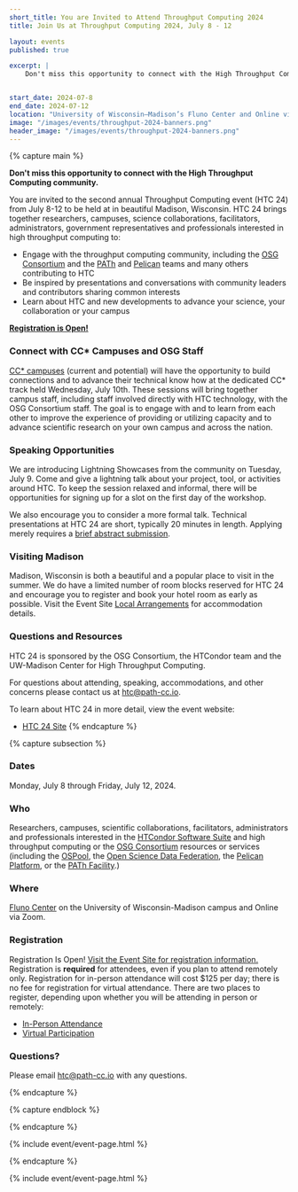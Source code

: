```yaml
---
short_title: You are Invited to Attend Throughput Computing 2024
title: Join Us at Throughput Computing 2024, July 8 - 12

layout: events
published: true

excerpt: |
    Don't miss this opportunity to connect with the High Throughput Computing community.


start_date: 2024-07-8
end_date: 2024-07-12
location: "University of Wisconsin–Madison’s Fluno Center and Online via Zoom"
image: "/images/events/throughput-2024-banners.png"
header_image: "/images/events/throughput-2024-banners.png"
---
```


{% capture main %}

**Don't miss this opportunity to connect with the High Throughput Computing community.** 

You are invited to the second annual Throughput Computing event (HTC 24) from July 8-12 to be held at in beautiful Madison, Wisconsin. HTC 24 brings together researchers, campuses, science collaborations, facilitators, administrators, government representatives and professionals interested in high throughput computing to:

- Engage with the throughput computing community, including the [OSG Consortium](https://osg-htc.org/) and the [PATh](https://path-cc.io/) and [Pelican](https://pelicanplatform.org/) teams and many others contributing to HTC
- Be inspired by presentations and conversations with community leaders and contributors sharing common interests
- Learn about HTC and new developments to advance your science, your collaboration or your campus

**[Registration is Open!](https://agenda.hep.wisc.edu/event/2175/)**

### Connect with CC* Campuses and OSG Staff 

[CC* campuses](https://osg-htc.org/campus-cyberinfrastructure.html) (current and potential) will have the opportunity to build connections and to advance their technical know how at the dedicated CC* track held Wednesday, July 10th. These sessions will bring together campus staff, including staff involved directly with HTC technology, with the OSG Consortium staff. The goal is to engage with and to learn from each other to improve the experience of providing or utilizing capacity and to advance scientific research on your own campus and across the nation.

### Speaking Opportunities 

We are introducing Lightning Showcases from the community on Tuesday, July 9.  Come and give a lightning talk about your project, tool, or activities around HTC.  To keep the session relaxed and informal, there will be opportunities for signing up for a slot on the first day of the workshop.

We also encourage you to consider a more formal talk. Technical presentations at HTC 24 are short, typically 20 minutes in length. Applying merely requires a [brief abstract submission](https://agenda.hep.wisc.edu/event/2175/abstracts/). 

### Visiting Madison

Madison, Wisconsin is both a beautiful and a popular place to visit in the summer. We do have a limited number of room blocks reserved for HTC 24 and encourage you to register and book your hotel room as early as possible. Visit the Event Site [Local Arrangements](https://agenda.hep.wisc.edu/event/2175/page/67-local-arrangements) for accommodation details. 


### Questions and Resources

HTC 24 is sponsored by the OSG Consortium, the HTCondor team and the UW-Madison Center for High Throughput Computing. 

For questions about attending, speaking, accommodations, and other concerns please contact us at [htc@path-cc.io](mailto:htc@path-cc.io).

To learn about HTC 24 in more detail, view the event website:

- [HTC 24 Site](https://agenda.hep.wisc.edu/event/2175/)
{% endcapture %}


{% capture subsection %}
### Dates

Monday, July 8 through Friday, July 12, 2024.

### Who

Researchers, campuses, scientific collaborations, facilitators, administrators and professionals interested in the [HTCondor Software Suite](https://htcondor.org) and high throughput computing or the [OSG Consortium](https://osg-htc.org/) resources or services (including the [OSPool](https://osg-htc.org/services/open_science_pool.html), the [Open Science Data Federation](https://osg-htc.org/services/osdf.html), the [Pelican Platform](https://pelicanplatform.org/), or the [PATh Facility](https://path-cc.io/facility/).)

### Where

[Fluno Center](https://fluno.com/) on the University of Wisconsin-Madison campus and Online via Zoom.

### Registration

Registration Is Open! [Visit the Event Site for registration information.](https://agenda.hep.wisc.edu/event/2175/) Registration is **required** for attendees, even if you plan to attend remotely only. Registration for in-person attendance will cost $125 per day; there is no fee for registration for virtual attendance. There are two places to register, depending upon whether you will be attending in person or remotely:

- [In-Person Attendance](https://uwmadison.eventsair.com/htc24/reg/Site/Register)
- [Virtual Participation](https://agenda.hep.wisc.edu/event/2175/registrations/257/)
 
### Questions?

Please email [htc@path-cc.io](mailto:htc@path-cc.io) with any questions.

{% endcapture %}

{% capture endblock %}


{% endcapture %}

{% include event/event-page.html %}

{% endcapture %}


{% include event/event-page.html %}
